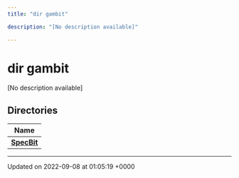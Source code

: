 ```yaml
---
title: "dir gambit"

description: "[No description available]"

---
```


# dir gambit

[No description available]

## Directories

| Name           |
| -------------- |
| **[SpecBit](/documentation/code/files/dir_6865c7f35052b24e2a97335b465981e3/)**  |






-------------------------------

Updated on 2022-09-08 at 01:05:19 +0000
